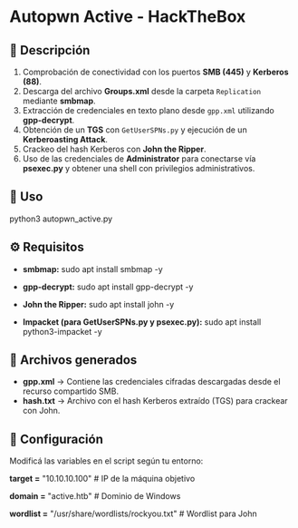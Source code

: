 # Autopwn Active - HackTheBox


## 📖 Descripción

1. Comprobación de conectividad con los puertos **SMB (445)** y **Kerberos (88)**.  
2. Descarga del archivo **Groups.xml** desde la carpeta `Replication` mediante **smbmap**.  
3. Extracción de credenciales en texto plano desde `gpp.xml` utilizando **gpp-decrypt**.  
4. Obtención de un **TGS** con `GetUserSPNs.py` y ejecución de un **Kerberoasting Attack**.  
5. Crackeo del hash Kerberos con **John the Ripper**.  
6. Uso de las credenciales de **Administrator** para conectarse vía **psexec.py** y obtener una shell con privilegios administrativos.

## 🚀 Uso

python3 autopwn_active.py

## ⚙️ Requisitos

- **smbmap:** sudo apt install smbmap -y

- **gpp-decrypt:** sudo apt install gpp-decrypt -y

- **John the Ripper:** sudo apt install john -y

- **Impacket (para GetUserSPNs.py y psexec.py):** sudo apt install python3-impacket -y

## 📂 Archivos generados

- **gpp.xml** → Contiene las credenciales cifradas descargadas desde el recurso compartido SMB.  
- **hash.txt** → Archivo con el hash Kerberos extraído (TGS) para crackear con John.  

## 🔧 Configuración

Modificá las variables en el script según tu entorno:

**target   =** "10.10.10.100"         # IP de la máquina objetivo

**domain   =** "active.htb"           # Dominio de Windows

**wordlist =** "/usr/share/wordlists/rockyou.txt"  # Wordlist para John
